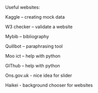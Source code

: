 Useful websites:

Kaggle – creating mock data 

W3 checker – validate a website 

Mybib – bibliography 

Quillbot – paraphrasing tool 

Moo ict – help with python 

GIThub – help with python 

Ons.gov.uk - nice idea for slider

Haikei - background chooser for websites

